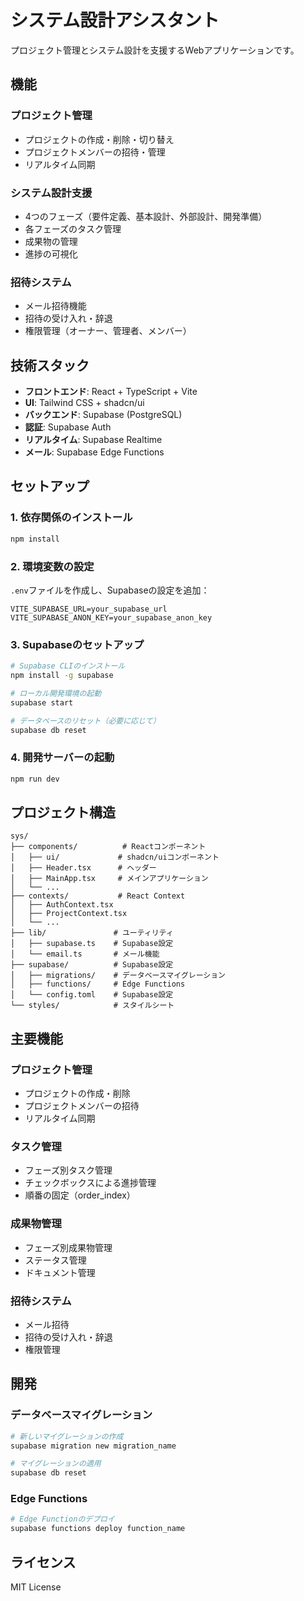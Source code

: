# システム設計アシスタント

プロジェクト管理とシステム設計を支援するWebアプリケーションです。

## 機能

### プロジェクト管理
- プロジェクトの作成・削除・切り替え
- プロジェクトメンバーの招待・管理
- リアルタイム同期

### システム設計支援
- 4つのフェーズ（要件定義、基本設計、外部設計、開発準備）
- 各フェーズのタスク管理
- 成果物の管理
- 進捗の可視化

### 招待システム
- メール招待機能
- 招待の受け入れ・辞退
- 権限管理（オーナー、管理者、メンバー）

## 技術スタック

- **フロントエンド**: React + TypeScript + Vite
- **UI**: Tailwind CSS + shadcn/ui
- **バックエンド**: Supabase (PostgreSQL)
- **認証**: Supabase Auth
- **リアルタイム**: Supabase Realtime
- **メール**: Supabase Edge Functions

## セットアップ

### 1. 依存関係のインストール
```bash
npm install
```

### 2. 環境変数の設定
`.env`ファイルを作成し、Supabaseの設定を追加：
```env
VITE_SUPABASE_URL=your_supabase_url
VITE_SUPABASE_ANON_KEY=your_supabase_anon_key
```

### 3. Supabaseのセットアップ
```bash
# Supabase CLIのインストール
npm install -g supabase

# ローカル開発環境の起動
supabase start

# データベースのリセット（必要に応じて）
supabase db reset
```

### 4. 開発サーバーの起動
```bash
npm run dev
```

## プロジェクト構造

```
sys/
├── components/          # Reactコンポーネント
│   ├── ui/             # shadcn/uiコンポーネント
│   ├── Header.tsx      # ヘッダー
│   ├── MainApp.tsx     # メインアプリケーション
│   └── ...
├── contexts/           # React Context
│   ├── AuthContext.tsx
│   ├── ProjectContext.tsx
│   └── ...
├── lib/               # ユーティリティ
│   ├── supabase.ts    # Supabase設定
│   └── email.ts       # メール機能
├── supabase/          # Supabase設定
│   ├── migrations/    # データベースマイグレーション
│   ├── functions/     # Edge Functions
│   └── config.toml    # Supabase設定
└── styles/            # スタイルシート
```

## 主要機能

### プロジェクト管理
- プロジェクトの作成・削除
- プロジェクトメンバーの招待
- リアルタイム同期

### タスク管理
- フェーズ別タスク管理
- チェックボックスによる進捗管理
- 順番の固定（order_index）

### 成果物管理
- フェーズ別成果物管理
- ステータス管理
- ドキュメント管理

### 招待システム
- メール招待
- 招待の受け入れ・辞退
- 権限管理

## 開発

### データベースマイグレーション
```bash
# 新しいマイグレーションの作成
supabase migration new migration_name

# マイグレーションの適用
supabase db reset
```

### Edge Functions
```bash
# Edge Functionのデプロイ
supabase functions deploy function_name
```

## ライセンス

MIT License
